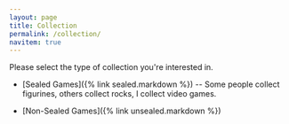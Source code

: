 ```yaml
---
layout: page
title: Collection
permalink: /collection/
navitem: true
---
```


Please select the type of collection you're interested in.

- [Sealed Games]({% link sealed.markdown %})
-- Some people collect figurines, others collect rocks, I collect video games. 

- [Non-Sealed Games]({% link unsealed.markdown %})

<!--
-- Miscellaneous Items
-->